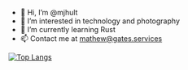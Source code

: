 - 👋 Hi, I’m @mjhult
- 👀 I’m interested in technology and photography
- 🌱 I’m currently learning Rust
- 📫 Contact me at mathew@gates.services

[![Top Langs](https://github-readme-stats.vercel.app/api/top-langs/?username=anuraghazra)](https://github.com/anuraghazra/github-readme-stats)
<!---
mjhult/mjhult is a ✨ special ✨ repository because its `README.md` (this file) appears on your GitHub profile.
You can click the Preview link to take a look at your changes.
--->

